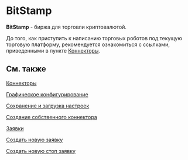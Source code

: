# BitStamp

**BitStamp** \- биржа для торговли криптовалютой.

До того, как приступить к написанию торговых роботов под текущую торговую платформу, рекомендуется ознакомиться с ссылками, приведенными в пункте [Коннекторы](../../connectors.md). 

## См. также

[Коннекторы](../../connectors.md)

[Графическое конфигурирование](../graphical_configuration.md)

[Сохранение и загрузка настроек](../save_and_load_settings.md)

[Создание собственного коннектора](../creating_own_connector.md)

[Заявки](../../orders_management.md)

[Создать новую заявку](../../orders_management/create_new_order.md)

[Создать новую стоп заявку](../../orders_management/create_new_stop_order.md)
